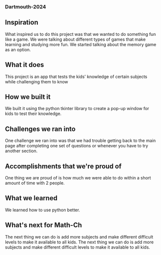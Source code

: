 ### Dartmouth-2024

## Inspiration
What inspired us to do this project was that we wanted to do something fun like a game. We were talking about different types of games that make learning and studying more fun. We started talking about the memory game as an option. 
## What it does
This project is an app that tests the kids' knowledge of certain subjects while challenging them to know
## How we built it
We built it using the python tkinter library to create a pop-up window for kids to test their knowledge. 
## Challenges we ran into
One challenge we ran into was that we had trouble getting back to the main page after completing one set of questions or whenever you have to try another section.
## Accomplishments that we're proud of
One thing we are proud of is how much we were able to do within a short amount of time with 2 people.
## What we learned
We learned how to use python better.
## What's next for Math-Ch
The next thing we can do is add more subjects and make different difficult levels to make it available to all kids.
The next thing we can do is add more subjects and make different difficult levels to make it available to all kids.
